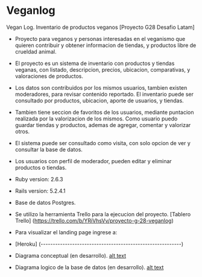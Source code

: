 # Veganlog

Vegan Log. Inventario de productos veganos [Proyecto G28 Desafio Latam]

* Proyecto para veganos y personas interesadas en el veganismo que quieren contribuir y obtener informacion de tiendas, y productos libre de crueldad animal.

* El proyecto es un sistema de inventario con productos y tiendas veganas, con listado, descripcion, precios, ubicacion, comparativas, y valoraciones de productos. 

* Los datos son contribuidos por los mismos usuarios, tambien existen moderadores, para revisar contenido reportado. 
El inventario puede ser consultado por productos, ubicacion, aporte de usuarios, y tiendas.

* Tambien tiene seccion de favoritos de los usuarios, mediante puntacion realizada por la valorizacion de los mismos.
Como usuario puedo guardar tiendas y productos, ademas de agregar, comentar y valorizar otros.
 
* El sistema puede ser consultado como visita, con solo opcion de ver y consultar la base de datos.

* Los usuarios con perfil de moderador, pueden editar y eliminar productos o tiendas. 

* Ruby version: 2.6.3

* Rails version: 5.2.4.1

* Base de datos Postgres.

* Se utilizo la herramienta Trello para la ejecucion del proyecto.
[Tablero Trello] (https://trello.com/b/YRiVhsVv/proyecto-g-28-veganlog)

* Para visualizar el landing page ingrese a:
* [Heroku] (----------------------------------------------------------)


* Diagrama conceptual (en desarrollo).
[alt text][concept]

[concept]: /diagramaconceptual.png (en desarrollo)

* Diagrama logico de la base de datos (en desarrollo).
[alt text][logic]

[logic]: /diagrama_BD.png
